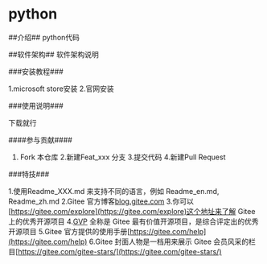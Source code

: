 # python

##介绍##
python代码

##软件架构##
软件架构说明


###安装教程###

1.microsoft store安装
2.官网安装

###使用说明###

下载就行 

####参与贡献####

1.  Fork 本仓库
2.新建Feat_xxx 分支
3.提交代码
4.新建Pull Request


###特技###

1.使用Readme\_XXX.md 来支持不同的语言，例如 Readme\_en.md, Readme\_zh.md
2.Gitee 官方博客[blog.gitee.com](https://blog.gitee.com)
3.你可以[https://gitee.com/explore](https://gitee.com/explore)这个地址来了解 Gitee 上的优秀开源项目
4.[GVP](https://gitee.com/gvp) 全称是 Gitee 最有价值开源项目，是综合评定出的优秀开源项目
5.Gitee 官方提供的使用手册[https://gitee.com/help](https://gitee.com/help)
6.Gitee 封面人物是一档用来展示 Gitee 会员风采的栏目[https://gitee.com/gitee-stars/](https://gitee.com/gitee-stars/)
